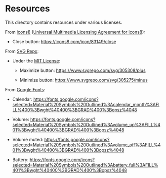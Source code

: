 # Resources

This directory contains resources under various licenses.


From [icons8](https://icons8.com) ([Universal Multimedia Licensing Agreement for Icons8](https://intercom.help/icons8-7fb7577e8170/en/articles/5534926-universal-multimedia-licensing-agreement-for-icons8)):

  - Close button: https://icons8.com/icon/83149/close


From [SVG Repo](https://www.svgrepo.com/):

  - Under the [MIT License](https://spdx.org/licenses/MIT):

    - Maximize button: https://www.svgrepo.com/svg/305308/plus

    - Minimize button: https://www.svgrepo.com/svg/305275/minus

From [Google Fonts](https://fonts.google.com/icons):

  - Calendar: https://fonts.google.com/icons?selected=Material%20Symbols%20Outlined%3Acalendar_month%3AFILL%400%3Bwght%40400%3BGRAD%400%3Bopsz%4048

  - Volume: https://fonts.google.com/icons?selected=Material%20Symbols%20Outlined%3Avolume_up%3AFILL%401%3Bwght%40400%3BGRAD%400%3Bopsz%4048

  - Volume muted: https://fonts.google.com/icons?selected=Material%20Symbols%20Outlined%3Avolume_off%3AFILL%401%3Bwght%40400%3BGRAD%400%3Bopsz%4048

  - Battery: https://fonts.google.com/icons?selected=Material%20Symbols%20Outlined%3Abattery_full%3AFILL%401%3Bwght%40400%3BGRAD%400%3Bopsz%4048